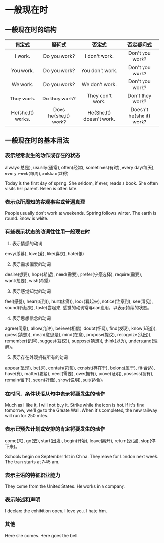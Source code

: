 # 一般现在时

## 一般现在时的结构

| 肯定式              | 疑问式| 否定式| 否定疑问式|
|:------------------:|:---------------------:|:------------------------:|:------------------------:|
| I work.            | Do you work?          | I don't work.            | Don't you work?          |
| You work.          | Do you work?          | You don't work.          | Don't you work?          |
| We work.           | Do you work?          | We don't work.           | Don't you work?          |
| They work.         | Do they work?         | They don't work.         | Don't they work?         |
| He(she,It) works.  | Does he(she,it) work? | He(She,It) doesn't work. | Doesn't he(she it) work? |

## 一般现在时的基本用法

### 表示经常发生的动作或存在的状态

always(总是), usually(通常), often(经常), sometimes(有时), every day(每天), every week(每周), seldom(难得)

Today is the first day of spring.
She seldom, if ever, reads a book.
She often visits her parent.
Helen is often late.

### 表示众所周知的客观事实或普遍真理

People usually don't work at weekends.
Sptring follows winter.
The earth is round.
Snow is white.

### 有些表示状态的动词往往用一般现在时

1. 表示情感的动词

envy(羡慕), love(爱), like(喜欢), hate(恨)

2. 表示需求偏爱的动词

desire(想要), hope(希望), need(需要), prefer(宁愿选择), require(需要), want(想要), wish(希望)

3. 表示感觉知觉的动词

feel(感觉), hear(听到)), hurt(疼痛)), look(看起来), notice(注意到), see(看见), sound(听起来), taste(尝起来)
感觉的动词常与can连用，以表示持续的状态。

4. 表示思想信念的动词

agree(同意), allow(允许), believe(相信), doubt(怀疑), find(发现), know(知道)), guess(猜想)), mean(意思是), mind(在意), propose(提议), recognize(认出)), remember(记得), suggest(提议)), suppose(猜想)), think(以为), understand(理解)。

5. 表示存在外观拥有所有的动词

appear(呈现), be(是), contain(包含), consist(存在于), belong(属于), fit(合适), have(有), matter(要紧), need(需要), owe(拥有), prove(证明), possess(拥有), remain(留下), seem(好像), show(说明), suit(适合)。

### 在时间，条件状语从句中表示将要发生的动作

Much as I like it, I will not buy it.
Strike while the icon is hot.
If it's fine tomorrow, we'll go to the Greate Wall.
When it's completed, the new railway will run for 250 miles.

### 表示已预先计划或安排的肯定将要发生的动作

come(来), go(去), start(出发), begin(开始), leave(离开), return(返回), stop(停下来)。

Schools begin on September 1st in China.
They leave for London next week.
The train starts at 7:45 am.

### 表示主语的特征职业能力

They come from the United States.
He works in a company.

### 表示陈述和声明

I declare the exhibition open.
I love you. I hate him.

### 其他
Here she comes.
Here goes the bell.
